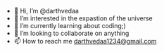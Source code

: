 - 👋 Hi, I’m @darthvedaa
- 👀 I’m interested in the expastion of the universe
- 🌱 I’m currently learning about coding;)
- 💞️ I’m looking to collaborate on anything
- 📫 How to reach me darthvedaa1234@gmail.com

<!---
darthvedaa/darthvedaa is a ✨ special ✨ repository because its `README.md` (this file) appears on your GitHub profile.
You can click the Preview link to take a look at your changes.
--->
